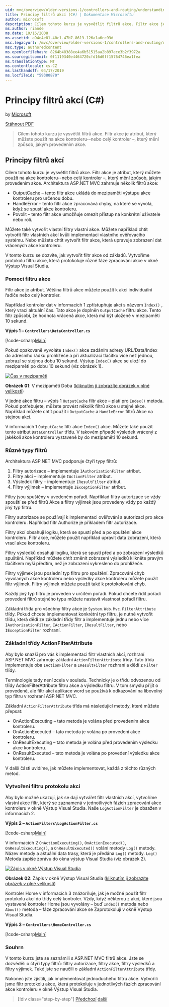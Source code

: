 ```yaml
---
uid: mvc/overview/older-versions-1/controllers-and-routing/understanding-action-filters-cs
title: Principy filtrů akcí (C#) | Dokumentace Microsoftu
author: microsoft
description: Cílem tohoto kurzu je vysvětlit filtrů akce. Filtr akce je atribut, který můžete použít na akce kontroleru--nebo celý kontroler...
ms.author: riande
ms.date: 10/16/2008
ms.assetid: a94e4e81-40c1-47b7-8613-126a1a6cc93d
msc.legacyurl: /mvc/overview/older-versions-1/controllers-and-routing/understanding-action-filters-cs
msc.type: authoredcontent
ms.openlocfilehash: 8264b48388ee4a6b51515aa2b897ece3b2f3972a
ms.sourcegitcommit: 0f1119340e4464720cfd16d0ff15764746ea1fea
ms.translationtype: MT
ms.contentlocale: cs-CZ
ms.lasthandoff: 04/17/2019
ms.locfileid: "59380870"
---
```

# <a name="understanding-action-filters-c"></a>Principy filtrů akcí (C#)

by [Microsoft](https://github.com/microsoft)

[Stáhnout PDF](http://download.microsoft.com/download/e/f/3/ef3f2ff6-7424-48f7-bdaa-180ef64c3490/ASPNET_MVC_Tutorial_14_CS.pdf)

> Cílem tohoto kurzu je vysvětlit filtrů akce. Filtr akce je atribut, který můžete použít na akce kontroleru--nebo celý kontroler –, který mění způsob, jakým provedením akce.


## <a name="understanding-action-filters"></a>Principy filtrů akcí

Cílem tohoto kurzu je vysvětlit filtrů akce. Filtr akce je atribut, který můžete použít na akce kontroleru--nebo celý kontroler –, který mění způsob, jakým provedením akce. Architektura ASP.NET MVC zahrnuje několik filtrů akce:

- OutputCache – tento filtr akce ukládá do mezipaměti výstupu akce kontroleru pro určenou dobu.
- HandleError – tento filtr akce zpracovává chyby, na které se vyvolá, když se spustí akce kontroleru.
- Povolit – tento filtr akce umožňuje omezit přístup na konkrétní uživatele nebo roli.

Můžete také vytvořit vlastní filtry vlastní akce. Můžete například chtít vytvořit filtr vlastních akcí kvůli implementaci vlastního ověřovacího systému. Nebo můžete chtít vytvořit filtr akce, která upravuje zobrazení dat vrácených akce kontroleru.

V tomto kurzu se dozvíte, jak vytvořit filtr akce od základů. Vytvoříme protokolu filtru akce, která protokoluje různé fáze zpracování akce v okně Výstup Visual Studia.

### <a name="using-an-action-filter"></a>Pomocí filtru akce

Filtr akce je atribut. Většina filtrů akce můžete použít k akci individuální řadiče nebo celý kontroler.

Například kontroler dat v informacích 1 zpřístupňuje akci s názvem `Index()` , který vrací aktuální čas. Tato akce je doplněn `OutputCache` filtru akce. Tento filtr způsobí, že hodnota vrácená akce, která má být uložené v mezipaměti 10 sekund.

**Výpis 1 – `Controllers\DataController.cs`**

[!code-csharp[Main](understanding-action-filters-cs/samples/sample1.cs)]

Pokud opakovaně vyvoláte `Index()` akce zadáním adresy URL/Data/Index do adresního řádku prohlížeče a při aktualizaci tlačítko více než jednou, zobrazí se stejnou dobu 10 sekund. Výstup `Index()` akce se uloží do mezipaměti po dobu 10 sekund (viz obrázek 1).


[![Čas v mezipaměti](understanding-action-filters-cs/_static/image2.png)](understanding-action-filters-cs/_static/image1.png)

**Obrázek 01**: V mezipaměti Doba ([kliknutím ji zobrazíte obrázek v plné velikosti](understanding-action-filters-cs/_static/image3.png))


V jedné akce filtru – výpis 1 `OutputCache` filtr akce – platí pro `Index()` metoda. Pokud potřebujete, můžete provést několik filtrů akce u stejné akce. Například můžete chtít použít i `OutputCache` a `HandleError` filtrů Akce na stejnou akci.

V informacích 1 `OutputCache` filtr akce `Index()` akce. Můžete také použít tento atribut `DataController` třídu. V takovém případě výsledek vrácený z jakékoli akce kontroleru vystavené by do mezipaměti 10 sekund.

### <a name="the-different-types-of-filters"></a>Různé typy filtrů

Architektura ASP.NET MVC podporuje čtyři typy filtrů:

1. Filtry autorizace – implementuje `IAuthorizationFilter` atribut.
2. Filtry akcí – implementuje `IActionFilter` atribut.
3. Výsledek filtry – implementuje `IResultFilter` atribut.
4. Filtry výjimek – implementuje `IExceptionFilter` atribut.

Filtry jsou spuštěny v uvedeném pořadí. Například filtry autorizace se vždy spouští se před filtrů Akce a filtry výjimek jsou provedeny vždy po každý jiný typ filtru.

Filtry autorizace se používají k implementaci ověřování a autorizaci pro akce kontroleru. Například filtr Authorize je příkladem filtr autorizace.

Filtry akcí obsahují logiku, která se spustí před a po spuštění akce kontroleru. Filtr akce, můžete použít například upravit data zobrazení, která vrací akce kontroleru.

Filtry výsledků obsahují logiku, která se spustí před a po zobrazení výsledků spuštění. Například můžete chtít změnit zobrazení výsledků klikněte pravým tlačítkem myši předtím, než je zobrazení vykresleno do prohlížeče.

Filtry výjimek jsou poslední typ filtru pro spuštění. Zpracování chyb vyvolaných akce kontroleru nebo výsledky akce kontroleru můžete použít filtr výjimek. Filtry výjimek můžete použít také k protokolování chyb.

Každý jiný typ filtru je proveden v určitém pořadí. Pokud chcete řídit pořadí provedení filtrů stejného typu můžete nastavit vlastnost pořadí filtru.

Základní třída pro všechny filtry akce je `System.Web.Mvc.FilterAttribute` třídy. Pokud chcete implementovat konkrétní typ filtru, je nutné vytvořit třídu, která dědí ze základní třídy filtr a implementuje jednu nebo více `IAuthorizationFilter`, `IActionFilter`, `IResultFilter`, nebo `IExceptionFilter` rozhraní.

### <a name="the-base-actionfilterattribute-class"></a>Základní třídy ActionFilterAttribute

Aby bylo snazší pro vás k implementaci filtr vlastních akcí, rozhraní ASP.NET MVC zahrnuje základní `ActionFilterAttribute` třídy. Tato třída implementuje oba `IActionFilter` a `IResultFilter` rozhraní a dědí z `Filter` třídy.

Terminologie tady není zcela v souladu. Technicky je o třídu odvozenou od třídy ActionFilterAttribute filtru akce a výsledku filtru. V tom smyslu přijít o provedené, ale filtr akcí aplikace word se používá k odkazování na libovolný typ filtru v rozhraní ASP.NET MVC.

Základní `ActionFilterAttribute` třída má následující metody, které můžete přepsat:

- OnActionExecuting – tato metoda je volána před provedením akce kontroleru.
- OnActionExecuted – tato metoda je volána po provedení akce kontroleru.
- OnResultExecuting – tato metoda je volána před provedením výsledku akce kontroleru.
- OnResultExecuted – tato metoda je volána po provedení výsledku akce kontroleru.

V další části uvidíme, jak můžete implementovat, každá z těchto různých metod.

### <a name="creating-a-log-action-filter"></a>Vytvoření filtru protokolu akcí

Aby bylo možné ukazují, jak se dají vytvářet filtr vlastních akcí, vytvoříme vlastní akce filtr, který se zaznamená v jednotlivých fázích zpracování akce kontroleru v okně Výstup Visual Studia. Naše `LogActionFilter` je obsažen v informacích 2.

**Výpis 2 – `ActionFilters\LogActionFilter.cs`**

[!code-csharp[Main](understanding-action-filters-cs/samples/sample2.cs)]

V informacích 2 `OnActionExecuting()`, `OnActionExecuted()`, `OnResultExecuting()`, a `OnResultExecuted()` volání metody `Log()` metody. Název metody a aktuální data trasy, která je předána `Log()` metody. `Log()` Metoda zapíše zprávu do okna výstup Visual Studia (viz obrázek 2).


[![Zápis v okně Výstup Visual Studia](understanding-action-filters-cs/_static/image5.png)](understanding-action-filters-cs/_static/image4.png)

**Obrázek 02**: Zápis v okně Výstup Visual Studia ([kliknutím ji zobrazíte obrázek v plné velikosti](understanding-action-filters-cs/_static/image6.png))


Kontroler Home v informacích 3 znázorňuje, jak je možné použít filtr protokolu akcí do třídy celý kontroler. Vždy, když některou z akcí, které jsou vystavené kontroler Home jsou vyvolány – buď `Index()` metoda nebo `About()` metoda – fáze zpracování akce se Zaprotokolují v okně Výstup Visual Studia.

**Výpis 3 – `Controllers\HomeController.cs`**

[!code-csharp[Main](understanding-action-filters-cs/samples/sample3.cs)]

### <a name="summary"></a>Souhrn

V tomto kurzu jste se seznámili s ASP.NET MVC filtrů akce. Jste se dozvěděli o čtyři typy filtrů: filtry autorizace, filtry akce, filtry výsledků a filtry výjimek. Také jste se naučili o základní `ActionFilterAttribute` třídy.

Nakonec jste zjistili, jak implementovat jednoduchého filtru akce. Vytvořili jsme filtr protokolu akce, která protokoluje v jednotlivých fázích zpracování akce kontroleru v okně Výstup Visual Studia.

> [!div class="step-by-step"]
> [Předchozí](asp-net-mvc-routing-overview-cs.md)
> [další](improving-performance-with-output-caching-cs.md)
